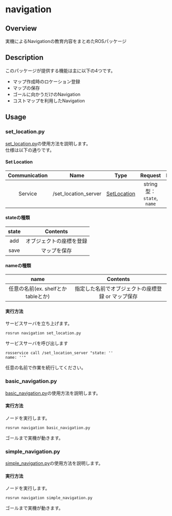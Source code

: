 # navigation

## Overview
実機によるNavigationの教育内容をまとめたROSパッケージ

## Description
このパッケージが提供する機能は主に以下の4つです。
* マップ作成時のロケーション登録
* マップの保存
* ゴールに向かうだけのNavigation
* コストマップを利用したNavigation

## Usage
### set_location.py
[set_location.py](src/set_location.py)の使用方法を説明します。 </br>
仕様は以下の通りです。
#### Set Location
|Communication|Name|Type|Request|Result|
| :---: | :---: | :---: | :---: | :---: |
| Service | /set_location_server | [SetLocation](srv/SetLocation.srv) | string型： `state`, `name` | bool型： `result` |

#### stateの種類
|state|Contents|
| :---: | :---: |
| add | オブジェクトの座標を登録 |
| save | マップを保存 |

#### nameの種類
|name|Contents|
| :---: | :---: |
| 任意の名前(ex. shelfとかtableとか) | 指定した名前でオブジェクトの座標登録 or マップ保存 |

#### 実行方法
サービスサーバを立ち上げます。
```
rosrun navigation set_location.py
```

サービスサーバを呼び出します
```
rosservice call /set_location_server "state: ''
name: ''"
```
任意の名前で作業を続行してください。
</br>

### basic_navigation.py
[basic_navigation.py](src/basic_navigation.py)の使用方法を説明します。
#### 実行方法
ノードを実行します。
```
rosrun navigation basic_navigation.py
```
ゴールまで実機が動きます。
</br>

### simple_navigation.py
[simple_navigation.py](src/simple_navigation.py)の使用方法を説明します。
#### 実行方法
ノードを実行します。
```
rosrun navigation simple_navigation.py
```
ゴールまで実機が動きます。
